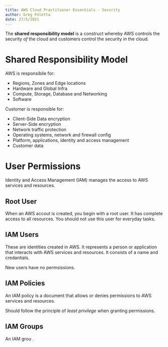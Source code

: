 ```yaml
---
title: AWS Cloud Practitioner Essentials - Security
author: Greg Foletta
date: 27/5/2021 
---
```


The **shared responsibility model** is a construct whereby AWS controls the security *of* the cloud and customers control the security *in* the cloud.
 
# Shared Responsibility Model

AWS is responsibile for:

- Regions, Zones and Edge locations
- Hardware and Global Infra
- Compute, Storage, Database and Networking
- Software

Customer is responsible for:

- Client-Side Data encryption
- Server-Side encryption
- Network traffic protection
- Operating systems, network and firewall config
- Platform, applications, identity and access management
- Customer data


# User Permissions

Identity and Access Management (IAM) manages the access to AWS services and resources.


## Root User

When an AWS accout is created, you begin with a root user. It has complete access to all resources. You should not use this user for everyday tasks.

## IAM Users

These are identities created in AWS. It represents a person or application that interacts with AWS services and resources. It consists of a name and credantials.

New users have no permsissions.

## IAM Policies

An IAM policy is a document that allows or denies permissions to AWS services and resources.

Should follow the principle of *least privilege* when granting permissions.

## IAM Groups

An IAM grou
.
